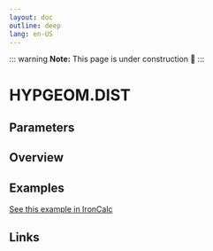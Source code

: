 ```yaml
---
layout: doc
outline: deep
lang: en-US
---
```


::: warning
**Note:** This page is under construction 🚧
:::

# HYPGEOM.DIST

## Parameters

## Overview

## Examples

[See this example in IronCalc](https://app.ironcalc.com/?filename=hypgeom.dist)

## Links